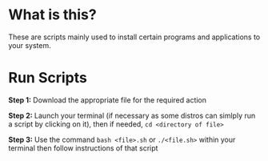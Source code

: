 # What is this?

These are scripts mainly used to install certain programs and applications to your system.

# Run Scripts

**Step 1:** Download the appropriate file for the required action

**Step 2:** Launch your terminal (if necessary as some distros can simlply run a script by clicking on it), then if needed, `cd <directory of file>` 

**Step 3:** Use the command `bash <file>.sh` or `./<file.sh>` within your terminal then follow instructions of that script
